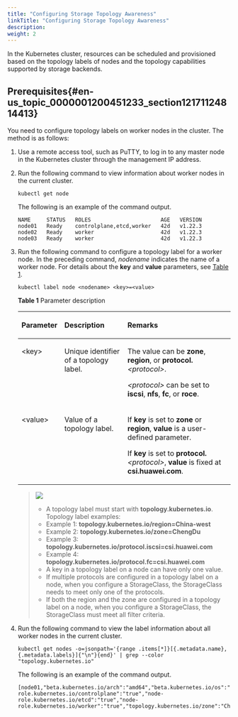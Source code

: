 ```yaml
---
title: "Configuring Storage Topology Awareness"
linkTitle: "Configuring Storage Topology Awareness"
description: 
weight: 2
---
```


In the Kubernetes cluster, resources can be scheduled and provisioned based on the topology labels of nodes and the topology capabilities supported by storage backends.

## Prerequisites{#en-us_topic_0000001200451233_section12171124814413}

You need to configure topology labels on worker nodes in the cluster. The method is as follows:

1.  Use a remote access tool, such as PuTTY, to log in to any master node in the Kubernetes cluster through the management IP address.
2.  Run the following command to view information about worker nodes in the current cluster.

    ```
    kubectl get node
    ```

    The following is an example of the command output.

    ```
    NAME     STATUS   ROLES                      AGE   VERSION
    node01   Ready    controlplane,etcd,worker   42d   v1.22.3
    node02   Ready    worker                     42d   v1.22.3
    node03   Ready    worker                     42d   v1.22.3
    ```

3.  Run the following command to configure a topology label for a worker node. In the preceding command,  _nodename_  indicates the name of a worker node. For details about the  **key**  and  **value**  parameters, see  [Table 1](#en-us_topic_0000001200451233_table1261817418166).

    ```
    kubectl label node <nodename> <key>=<value>
    ```

    **Table  1**  Parameter description

    <a name="en-us_topic_0000001200451233_table1261817418166"></a>
    <table><thead align="left"><tr id="en-us_topic_0000001200451233_row1361864114165"><th class="cellrowborder" valign="top" width="16.5016501650165%" id="mcps1.2.4.1.1"><p id="en-us_topic_0000001200451233_p0862145011168"><a name="en-us_topic_0000001200451233_p0862145011168"></a><a name="en-us_topic_0000001200451233_p0862145011168"></a>Parameter</p>
    </th>
    <th class="cellrowborder" valign="top" width="30.673067306730672%" id="mcps1.2.4.1.2"><p id="en-us_topic_0000001200451233_p8862175081616"><a name="en-us_topic_0000001200451233_p8862175081616"></a><a name="en-us_topic_0000001200451233_p8862175081616"></a>Description</p>
    </th>
    <th class="cellrowborder" valign="top" width="52.82528252825283%" id="mcps1.2.4.1.3"><p id="en-us_topic_0000001200451233_p6862350191614"><a name="en-us_topic_0000001200451233_p6862350191614"></a><a name="en-us_topic_0000001200451233_p6862350191614"></a>Remarks</p>
    </th>
    </tr>
    </thead>
    <tbody><tr id="en-us_topic_0000001200451233_row1061815413161"><td class="cellrowborder" valign="top" width="16.5016501650165%" headers="mcps1.2.4.1.1 "><p id="en-us_topic_0000001200451233_p171281559121615"><a name="en-us_topic_0000001200451233_p171281559121615"></a><a name="en-us_topic_0000001200451233_p171281559121615"></a>&lt;key&gt;</p>
    </td>
    <td class="cellrowborder" valign="top" width="30.673067306730672%" headers="mcps1.2.4.1.2 "><p id="en-us_topic_0000001200451233_p13618144119164"><a name="en-us_topic_0000001200451233_p13618144119164"></a><a name="en-us_topic_0000001200451233_p13618144119164"></a>Unique identifier of a topology label.</p>
    </td>
    <td class="cellrowborder" valign="top" width="52.82528252825283%" headers="mcps1.2.4.1.3 "><p id="en-us_topic_0000001200451233_p993021810189"><a name="en-us_topic_0000001200451233_p993021810189"></a><a name="en-us_topic_0000001200451233_p993021810189"></a>The value can be <strong id="en-us_topic_0000001200451233_b2052813519618"><a name="en-us_topic_0000001200451233_b2052813519618"></a><a name="en-us_topic_0000001200451233_b2052813519618"></a>zone</strong>, <strong id="en-us_topic_0000001200451233_b231419532615"><a name="en-us_topic_0000001200451233_b231419532615"></a><a name="en-us_topic_0000001200451233_b231419532615"></a>region</strong>, or <strong id="en-us_topic_0000001200451233_b283555405316"><a name="en-us_topic_0000001200451233_b283555405316"></a><a name="en-us_topic_0000001200451233_b283555405316"></a>protocol.</strong><em id="en-us_topic_0000001200451233_i1141625719538"><a name="en-us_topic_0000001200451233_i1141625719538"></a><a name="en-us_topic_0000001200451233_i1141625719538"></a>&lt;protocol&gt;</em>.</p>
    <p id="en-us_topic_0000001200451233_p20771183412190"><a name="en-us_topic_0000001200451233_p20771183412190"></a><a name="en-us_topic_0000001200451233_p20771183412190"></a><em id="en-us_topic_0000001200451233_i9771143416191"><a name="en-us_topic_0000001200451233_i9771143416191"></a><a name="en-us_topic_0000001200451233_i9771143416191"></a>&lt;protocol&gt;</em> can be set to <strong id="en-us_topic_0000001200451233_b1096018264714"><a name="en-us_topic_0000001200451233_b1096018264714"></a><a name="en-us_topic_0000001200451233_b1096018264714"></a>iscsi</strong>, <strong id="en-us_topic_0000001200451233_b7530122818712"><a name="en-us_topic_0000001200451233_b7530122818712"></a><a name="en-us_topic_0000001200451233_b7530122818712"></a>nfs</strong>, <strong id="en-us_topic_0000001200451233_b46971529678"><a name="en-us_topic_0000001200451233_b46971529678"></a><a name="en-us_topic_0000001200451233_b46971529678"></a>fc</strong>, or <strong id="en-us_topic_0000001200451233_b14113103116719"><a name="en-us_topic_0000001200451233_b14113103116719"></a><a name="en-us_topic_0000001200451233_b14113103116719"></a>roce</strong>.</p>
    </td>
    </tr>
    <tr id="en-us_topic_0000001200451233_row3618164119162"><td class="cellrowborder" valign="top" width="16.5016501650165%" headers="mcps1.2.4.1.1 "><p id="en-us_topic_0000001200451233_p15618164181619"><a name="en-us_topic_0000001200451233_p15618164181619"></a><a name="en-us_topic_0000001200451233_p15618164181619"></a>&lt;value&gt;</p>
    </td>
    <td class="cellrowborder" valign="top" width="30.673067306730672%" headers="mcps1.2.4.1.2 "><p id="en-us_topic_0000001200451233_p1961804121614"><a name="en-us_topic_0000001200451233_p1961804121614"></a><a name="en-us_topic_0000001200451233_p1961804121614"></a>Value of a topology label.</p>
    </td>
    <td class="cellrowborder" valign="top" width="52.82528252825283%" headers="mcps1.2.4.1.3 "><p id="en-us_topic_0000001200451233_p89541533122011"><a name="en-us_topic_0000001200451233_p89541533122011"></a><a name="en-us_topic_0000001200451233_p89541533122011"></a>If <span class="parmname" id="en-us_topic_0000001200451233_parmname2954633172020"><a name="en-us_topic_0000001200451233_parmname2954633172020"></a><a name="en-us_topic_0000001200451233_parmname2954633172020"></a><b>key</b></span> is set to <span class="parmvalue" id="en-us_topic_0000001200451233_parmvalue11954123318209"><a name="en-us_topic_0000001200451233_parmvalue11954123318209"></a><a name="en-us_topic_0000001200451233_parmvalue11954123318209"></a><b>zone</b></span> or <span class="parmvalue" id="en-us_topic_0000001200451233_parmvalue2095415339208"><a name="en-us_topic_0000001200451233_parmvalue2095415339208"></a><a name="en-us_topic_0000001200451233_parmvalue2095415339208"></a><b>region</b></span>, <span class="parmname" id="en-us_topic_0000001200451233_parmname1954193352013"><a name="en-us_topic_0000001200451233_parmname1954193352013"></a><a name="en-us_topic_0000001200451233_parmname1954193352013"></a><b>value</b></span> is a user-defined parameter.</p>
    <p id="en-us_topic_0000001200451233_p44843300202"><a name="en-us_topic_0000001200451233_p44843300202"></a><a name="en-us_topic_0000001200451233_p44843300202"></a>If <span class="parmname" id="en-us_topic_0000001200451233_parmname2048443072017"><a name="en-us_topic_0000001200451233_parmname2048443072017"></a><a name="en-us_topic_0000001200451233_parmname2048443072017"></a><b>key</b></span> is set to <strong id="en-us_topic_0000001200451233_b1943715189548"><a name="en-us_topic_0000001200451233_b1943715189548"></a><a name="en-us_topic_0000001200451233_b1943715189548"></a>protocol.</strong><em id="en-us_topic_0000001200451233_i17437218165414"><a name="en-us_topic_0000001200451233_i17437218165414"></a><a name="en-us_topic_0000001200451233_i17437218165414"></a>&lt;protocol&gt;</em>, <span class="parmname" id="en-us_topic_0000001200451233_parmname19484143018201"><a name="en-us_topic_0000001200451233_parmname19484143018201"></a><a name="en-us_topic_0000001200451233_parmname19484143018201"></a><b>value</b></span> is fixed at <span class="parmvalue" id="en-us_topic_0000001200451233_parmvalue5484133020209"><a name="en-us_topic_0000001200451233_parmvalue5484133020209"></a><a name="en-us_topic_0000001200451233_parmvalue5484133020209"></a><b>csi.huawei.com</b></span>.</p>
    </td>
    </tr>
    </tbody>
    </table>

    >![](/css-docs/public_sys-resources/en/icon-note.gif)
    >-   A topology label must start with  **topology.kubernetes.io**. Topology label examples:
    >    -   Example 1:  **topology.kubernetes.io/region=China-west**
    >    -   Example 2:  **topology.kubernetes.io/zone=ChengDu**
    >    -   Example 3:  **topology.kubernetes.io/protocol.iscsi=csi.huawei.com**
    >    -   Example 4:  **topology.kubernetes.io/protocol.fc=csi.huawei.com**
    >-   A key in a topology label on a node can have only one value.
    >-   If multiple protocols are configured in a topology label on a node, when you configure a StorageClass, the StorageClass needs to meet only one of the protocols.
    >-   If both the region and the zone are configured in a topology label on a node, when you configure a StorageClass, the StorageClass must meet all filter criteria.

4.  Run the following command to view the label information about all worker nodes in the current cluster.

    ```
    kubectl get nodes -o=jsonpath='{range .items[*]}[{.metadata.name}, {.metadata.labels}]{"\n"}{end}' | grep --color "topology.kubernetes.io"
    ```

    The following is an example of the command output.

    ```
    [node01,"beta.kubernetes.io/arch":"amd64","beta.kubernetes.io/os":"linux","kubernetes.io/arch":"amd64","kubernetes.io/hostname":"node01","kubernetes.io/os":"linux","node-role.kubernetes.io/controlplane":"true","node-role.kubernetes.io/etcd":"true","node-role.kubernetes.io/worker":"true","topology.kubernetes.io/zone":"ChengDu"}]
    ```


